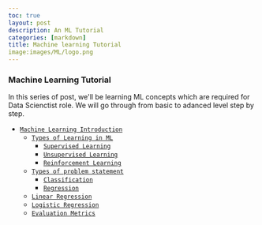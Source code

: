 ```yaml
---
toc: true
layout: post
description: An ML Tutorial
categories: [markdown]
title: Machine learning Tutorial
image:images/ML/logo.png
---
```


### Machine Learning Tutorial

In this series of post, we'll be learning ML concepts which are required for Data Scienctist role.
We will go through from basic to adanced level step by step. 

- [`Machine Learning Introduction`](https://github.com/fastai/fastpages)
	- [`Types of Learning in ML`](https://github.com/fastai/fastpages)
		- [`Supervised Learning`](https://github.com/smsrikanthreddy/machine_learning/blob/master/Supervised_Learning.ipynb)
		- [`Unsupervised Learning`](https://github.com/fastai/fastpages)
		- [`Reinforcement Learning`](https://github.com/fastai/fastpages)
	- [`Types of problem statement`](https://github.com/fastai/fastpages)
		- [`Classification`](https://github.com/fastai/fastpages)
		- [`Regression`](https://github.com/fastai/fastpages)
	- [`Linear Regression`](https://github.com/smsrikanthreddy/machine_learning/blob/master/Linear%20Regression.ipynb)
	- [`Logistic Regression`](https://github.com/fastai/fastpages)
	- [`Evaluation Metrics`](https://github.com/smsrikanthreddy/machine_learning/blob/master/Evaluation_Metrics.ipynb)
